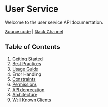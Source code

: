# User Service

Welcome to the user service API documentation.

[Source code](https://github.com/KL-Engineering/user-service)
|
[Slack Channel](https://app.slack.com/client/T02SSP0AM/C02LP6QAQGZ)

## Table of Contents

1. [Getting Started](#getting_started)
2. [Best Practices](#best_practices)
3. [Usage Guide](#usage_guide)
4. [Error Handling](#errors)
5. [Constraints](#constraints)
6. [Permissions](#permissions)
7. [API deprecation](#deprecation)
8. [Architecture](#architecture)
9. [Well Known Clients](#well_known_clients)
